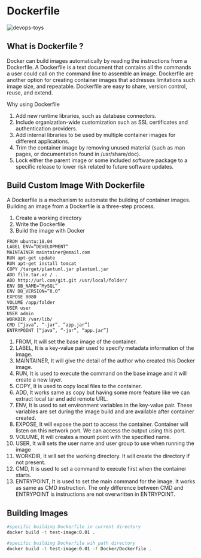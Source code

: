 # Dockerfile

![devops-toys](../images/dockerfile-trivy.png)

## What is Dockerfile ?

Docker can build images automatically by reading the instructions from a Dockerfile. A Dockerfile is a text document that contains all the commands a user could call on the command line to assemble an image. Dockerfile are another option for creating container images that addresses limitations such image size, and repeatable. Dockerfile are easy to share, version control, reuse, and extend.

Why using Dockerfile

1. Add new runtime libraries, such as database connectors.
2. Include organization-wide customization such as SSL certificates and authentication providers.
3. Add internal libraries to be used by multiple container images for different applications.
4. Trim the container image by removing unused material (such as man pages, or documentation found in /usr/share/doc).
5. Lock either the parent image or some included software package to a specific release to lower risk related to future software updates.

## Build Custom Image With Dockerfile

A Dockerfile is a mechanism to automate the building of container images. Building an image from a Dockerfile is a three-step process.

1. Create a working directory
2. Write the Dockerfile
3. Build the image with Docker

```bash
FROM ubuntu:18.04
LABEL ENV=”DEVELOPMENT”
MAINTAINER maintainer@email.com
RUN apt-get update
RUN apt-get install tomcat
COPY /target/plantuml.jar plantuml.jar
ADD file.tar.xz / .
ADD http://url.com/git.git /usr/local/folder/
ENV DB_NAME=”MySQL”
ENV DB_VERSION=”8.0”
EXPOSE 8080
VOLUME /app/folder
USER user
USER admin
WORKDIR /var/lib/
CMD [“java”, “-jar”, “app.jar”]
ENTRYPOINT [“java”, “-jar”, “app.jar”]
```

1. FROM, It will set the base image of the container.
2. LABEL, It is a key-value pair used to specify metadata information of the image.
3. MAINTAINER, It will give the detail of the author who created this Docker image.
4. RUN, It is used to execute the command on the base image and it will create a new layer.
5. COPY, It is used to copy local files to the container.
6. ADD, It works same as copy but having some more feature like we can extract local tar and add remote URL.
7. ENV, It is used to set environment variables in the key-value pair. These variables are set during the image build and are available after container created.
8. EXPOSE, It will expose the port to access the container. Container will listen on this network port. We can access the output using this port.
9. VOLUME, It will creates a mount point with the specified name.
10. USER, It will sets the user name and user group to use when running the image
11. WORKDIR, It will set the working directory. It will create the directory if not present.
12. CMD, It is used to set a command to execute first when the container starts.
13. ENTRYPOINT, It is used to set the main command for the image. It works as same as CMD instruction. The only difference between CMD and ENTRYPOINT is instructions are not overwritten in ENTRYPOINT.

## Building Images

```bash
#specific building Dockerfile in current directory
docker build -t test-image:0.01 .
```

```bash
#specific building Dockerfile wih path directory
docker build -t test-image:0.01 -f Docker/Dockerfile .
```
